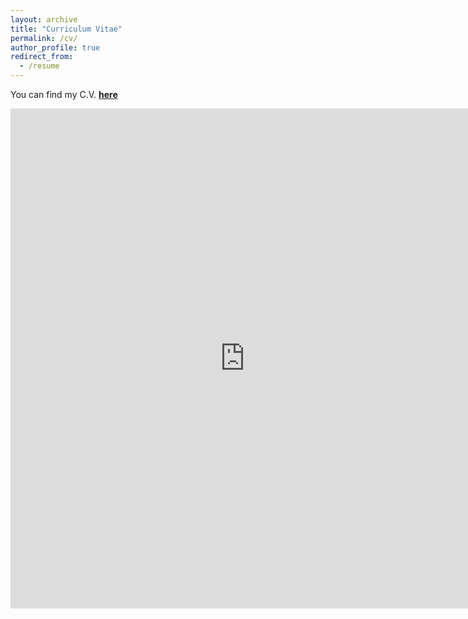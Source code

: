 ```yaml
---
layout: archive
title: "Curriculum Vitae"
permalink: /cv/
author_profile: true
redirect_from:
  - /resume
---
```

You can find my C.V. [**here**](https://nbviewer.jupyter.org/github/manfredinid/manfredinid.github.io/blob/master/files/CurriculumVitae.pdf)   

<iframe src="https://nbviewer.jupyter.org/github/manfredinid/manfredinid.github.io/blob/master/files/CurriculumVitae.pdf" 
style="width:750px; height:800px;" frameborder="0"></iframe>



